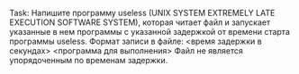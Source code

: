 Task:
Напишите программу useless (UNIX SYSTEM EXTREMELY LATE EXECUTION SOFTWARE SYSTEM), которая читает файл и запускает указанные в нем программы с указанной задержкой от времени старта программы useless. Формат записи в файле:
<время задержки в секундах> <программа для выполнения> Файл не является упорядоченным по временам задержки.
